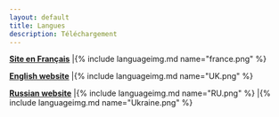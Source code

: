 ```yaml
---
layout: default
title: Langues
description: Téléchargement
---
```




   **[Site en Français](https://prunkdump.github.io/GNUVario-TTGO-T5-website)**  |{% include languageimg.md name="france.png" %}







   **[English website](https://prunkdump.github.io/GNUVario-TTGO-T5-website-EN/)**      |{% include languageimg.md name="UK.png" %}	





   **[Russian website](https://prunkdump.github.io/GNUVario-TTGO-T5-website-RU/)**  |{% include languageimg.md name="RU.png" %}  |{% include languageimg.md name="Ukraine.png" %}
